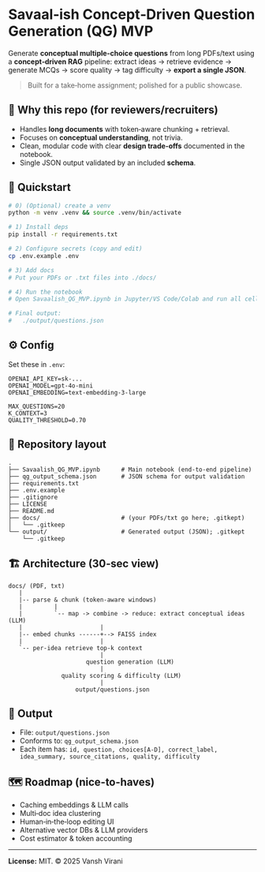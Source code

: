 # Savaal‑ish Concept‑Driven Question Generation (QG) MVP

Generate **conceptual multiple‑choice questions** from long PDFs/text using a **concept‑driven RAG** pipeline:
extract ideas → retrieve evidence → generate MCQs → score quality → tag difficulty → **export a single JSON**.

> Built for a take‑home assignment; polished for a public showcase.

## 🧭 Why this repo (for reviewers/recruiters)
- Handles **long documents** with token‑aware chunking + retrieval.
- Focuses on **conceptual understanding**, not trivia.
- Clean, modular code with clear **design trade‑offs** documented in the notebook.
- Single JSON output validated by an included **schema**.

## 🚀 Quickstart
```bash
# 0) (Optional) create a venv
python -m venv .venv && source .venv/bin/activate

# 1) Install deps
pip install -r requirements.txt

# 2) Configure secrets (copy and edit)
cp .env.example .env

# 3) Add docs
# Put your PDFs or .txt files into ./docs/

# 4) Run the notebook
# Open Savaalish_QG_MVP.ipynb in Jupyter/VS Code/Colab and run all cells

# Final output:
#   ./output/questions.json
```

## ⚙️ Config
Set these in `.env`:
```
OPENAI_API_KEY=sk-...
OPENAI_MODEL=gpt-4o-mini
OPENAI_EMBEDDING=text-embedding-3-large

MAX_QUESTIONS=20
K_CONTEXT=3
QUALITY_THRESHOLD=0.70
```

## 🧩 Repository layout
```
.
├── Savaalish_QG_MVP.ipynb      # Main notebook (end-to-end pipeline)
├── qg_output_schema.json       # JSON schema for output validation
├── requirements.txt
├── .env.example
├── .gitignore
├── LICENSE
├── README.md
├── docs/                       # (your PDFs/txt go here; .gitkept)
│   └── .gitkeep
└── output/                     # Generated output (JSON); .gitkept
    └── .gitkeep
```

## 🏗️ Architecture (30‑sec view)
```
docs/ (PDF, txt)
   |
   |-- parse & chunk (token-aware windows)
   |         |
   |         `-- map -> combine -> reduce: extract conceptual ideas (LLM)
   |                      |
   |-- embed chunks ------+--> FAISS index
   |                      |
   `-- per-idea retrieve top-k context
                          |
                      question generation (LLM)
                          |
               quality scoring & difficulty (LLM)
                          |
                   output/questions.json
```

## 🧪 Output
- File: `output/questions.json`
- Conforms to: `qg_output_schema.json`
- Each item has: `id, question, choices[A-D], correct_label, idea_summary, source_citations, quality, difficulty`

## 🗺️ Roadmap (nice-to-haves)
- Caching embeddings & LLM calls
- Multi‑doc idea clustering
- Human‑in‑the‑loop editing UI
- Alternative vector DBs & LLM providers
- Cost estimator & token accounting

---

**License:** MIT.  © 2025 Vansh Virani

